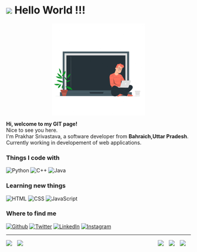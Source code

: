 <h1><img src="https://emojis.slackmojis.com/emojis/images/1531849430/4246/blob-sunglasses.gif?1531849430" width="30"/> Hello World !!!</h1>
<!--https://raw.githubusercontent.com/ami-jugjug/ami-jugjug/main/coding-freak.gif-->
<!-- -->
<p align = "center">
    <img src = "Images/coder.gif" width = "400" style = "display: block;margin-left: auto;margin-right: auto;width: 50%;"/>
<!--https://assets1.lottiefiles.com/packages/lf20_rnfwc4vj.json
    https://media1.tenor.com/images/cd37fa49c983ac905df0016fd5b6a2ee/tenor.gif?itemid=13165216 
-->
</p>
<p>
    <strong>Hi, welcome to my GIT page!</strong></br> Nice to see you here. </br> I'm Prakhar Srivastava, a software developer from <b>Bahraich,Uttar Pradesh</b>.</br>
    Currently working in developement of web applications.
</p>
<h3>
   Things I code with
</h3>
<p>
  <img alt="Python" src="https://img.shields.io/badge/Python-%20-lightgrey" />
  <img alt="C++" src="https://img.shields.io/badge/C++-%20-red" />
  <img alt="Java" src="https://img.shields.io/badge/Java-%20-yellow" />
</p>
<h3>
   Learning new things
</h3>
<p>
  <img alt="HTML" src="https://img.shields.io/badge/HTML-%20-yellow" />
  <img alt="CSS" src="https://img.shields.io/badge/CSS-%20-aqua" />
  <img alt="JavaScript" src="https://img.shields.io/badge/JavaScript-%20-crimson" />
	</p>
<h3>Where to find me</h3>
<p>
	 <a href="https://github.com/amijugjug" target="_blank"><img alt="Github" src="https://img.shields.io/badge/GitHub-%2312100E.svg?&style=for-the-badge&logo=Github&logoColor=white" /></a> <a href="https://twitter.com/amijugjug" target="_blank"><img alt="Twitter" src="https://img.shields.io/badge/twitter-%231DA1F2.svg?&style=for-the-badge&logo=twitter&logoColor=white" /></a> <a href="https://www.linkedin.com/in/amijugjug" target="_blank"><img alt="LinkedIn" src="https://img.shields.io/badge/linkedin-%230077B5.svg?&style=for-the-badge&logo=linkedin&logoColor=white" /></a> <a href="https://www.instagram.com/amijugjug" target="_blank"><img alt="Instagram" src="https://img.shields.io/badge/instagram-%230077B5.svg?&style=for-the-badge&logo=instagram&logoColor=purple" /></a>
</p>

------------
<p align='center'>
    <img width="30"  align='left' src="https://media1.giphy.com/media/du3J3cXyzhj75IOgvA/giphy.gif?cid=ecf05e47606xz337xsmht436z15o6q5lfdqfmid86fp0j5qc&rid=giphy.gif">
    <img width="30"  align='right' src="https://media.giphy.com/media/KAq5w47R9rmTuvWOWa/giphy.gif">
    <img width="30"  align='right'  src="https://user-images.githubusercontent.com/42747200/46140125-da084900-c26d-11e8-8ea7-c45ae6306309.png">
    <img width="30"  align='left' src="https://media2.giphy.com/media/SS8CV2rQdlYNLtBCiF/giphy.gif">
    <img width="30"  align='right' src="https://media.giphy.com/media/26n7b7PjSOZJwVCmY/giphy.gif">
</p>
